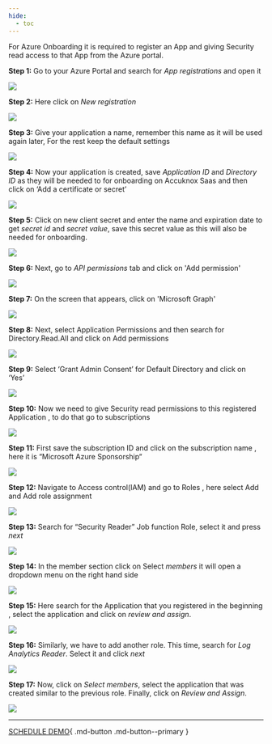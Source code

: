 ```yaml
---
hide:
  - toc
---
```



For Azure Onboarding it is required to register an App and giving Security read access to that App from the Azure portal.

**Step 1:** Go to your Azure Portal and search for *App registrations* and open it

![](/getting-started/images/azure1.png)

**Step 2:** Here click on *New registration*

![](/getting-started/images/azure2.png)


**Step 3:** Give your application a name, remember this name as it will be used again later, For the rest keep the default settings

![](/getting-started/images/azure3.png)


**Step 4:** Now your application is created,  save *Application ID* and *Directory ID* as they will be needed to for onboarding on Accuknox Saas and then click on ‘Add a certificate or secret’

![](/getting-started/images/azure4.png)


**Step 5:** Click on new client secret and enter the name and expiration date to get *secret id* and *secret value*, save this secret value as this will also be needed for onboarding.

![](/getting-started/images/azure5.png)

**Step 6:** Next, go to *API permissions* tab and click on 'Add  permission'

![](/getting-started/images/azure5-0.png)

**Step 7:** On the screen that appears, click on 'Microsoft Graph'

![](/getting-started/images/azure5-1.png)

**Step 8:** Next, select Application Permissions and then search for Directory.Read.All and click on Add permissions

![](/getting-started/images/azure5-2.png)

**Step 9:** Select ‘Grant Admin Consent’ for Default Directory and click on ‘Yes’

![](/getting-started/images/azure5-3.png)


**Step 10:** Now we need to give Security read permissions to this registered Application , to do that go to subscriptions

![](/getting-started/images/azure6.png)


**Step 11:** First save the subscription ID and click on the subscription name , here it is “Microsoft Azure Sponsorship“

![](/getting-started/images/azure7.png)


**Step 12:** Navigate to Access control(IAM) and go to Roles , here select Add and Add role assignment 

![](/getting-started/images/azure8.png)


**Step 13:** Search for “Security Reader” Job function Role, select it and press *next*

![](/getting-started/images/azure9.png)


**Step 14:** In the member section click on Select *members* it will open a dropdown menu on the right hand side

![](/getting-started/images/azure10.png)


**Step 15:** Here search for the Application that you registered in the beginning , select the application and click on *review and assign*.

![](/getting-started/images/azure11.png)

**Step 16:** Similarly, we have to add another role. This time, search for *Log Analytics Reader*. Select it and click *next*

![](/getting-started/images/azure11-0.png)

**Step 17:** Now, click on *Select members*, select the application that was created similar to the previous role. Finally, click on *Review and Assign*.

![](/getting-started/images/azure11-1.png)


<!---Similarly, for Azure or GCP, follow guidelines on AccuKnox SaaS infrastructure in Cloud Onboarding Screen.-->

- - - 
[SCHEDULE DEMO](https://www.accuknox.com/contact-us){ .md-button .md-button--primary }